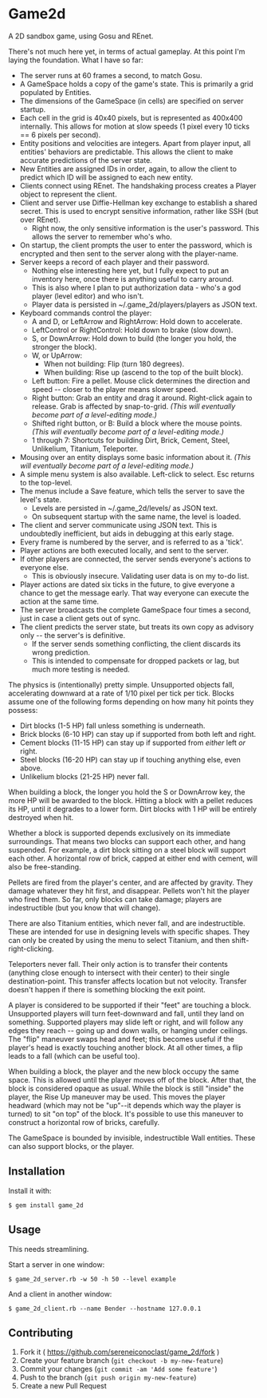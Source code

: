 # Game2d

A 2D sandbox game, using Gosu and REnet.

There's not much here yet, in terms of actual gameplay.  At this point I'm laying the foundation.  What I have so far:

* The server runs at 60 frames a second, to match Gosu.
* A GameSpace holds a copy of the game's state.  This is primarily a grid populated by Entities.
* The dimensions of the GameSpace (in cells) are specified on server startup.
* Each cell in the grid is 40x40 pixels, but is represented as 400x400 internally.  This allows for motion at slow speeds (1 pixel every 10 ticks == 6 pixels per second).
* Entity positions and velocities are integers.  Apart from player input, all entities' behaviors are predictable.  This allows the client to make accurate predictions of the server state.
* New Entities are assigned IDs in order, again, to allow the client to predict which ID will be assigned to each new entity.
* Clients connect using REnet.  The handshaking process creates a Player object to represent the client.
* Client and server use Diffie-Hellman key exchange to establish a shared secret.  This is used to encrypt sensitive information, rather like SSH (but over REnet).
  * Right now, the only sensitive information is the user's password.  This allows the server to remember who's who.
* On startup, the client prompts the user to enter the password, which is encrypted and then sent to the server along with the player-name.
* Server keeps a record of each player and their password.
  * Nothing else interesting here yet, but I fully expect to put an inventory here, once there is anything useful to carry around.
  * This is also where I plan to put authorization data - who's a god player (level editor) and who isn't.
  * Player data is persisted in ~/.game_2d/players/players as JSON text.
* Keyboard commands control the player:
  * A and D, or LeftArrow and RightArrow: Hold down to accelerate.
  * LeftControl or RightControl: Hold down to brake (slow down).
  * S, or DownArrow: Hold down to build (the longer you hold, the stronger the block).
  * W, or UpArrow:
    * When not building: Flip (turn 180 degrees).
    * When building: Rise up (ascend to the top of the built block).
  * Left button: Fire a pellet.  Mouse click determines the direction and speed -- closer to the player means slower speed.
  * Right button: Grab an entity and drag it around.  Right-click again to release.  Grab is affected by snap-to-grid.  *(This will eventually become part of a level-editing mode.)*
  * Shifted right button, or B: Build a block where the mouse points.  *(This will eventually become part of a level-editing mode.)*
  * 1 through 7: Shortcuts for building Dirt, Brick, Cement, Steel, Unlikelium, Titanium, Teleporter.
* Mousing over an entity displays some basic information about it.  *(This will eventually become part of a level-editing mode.)*
* A simple menu system is also available.  Left-click to select.  Esc returns to the top-level.
* The menus include a Save feature, which tells the server to save the level's state.
  * Levels are persisted in ~/.game_2d/levels/<level name> as JSON text.
  * On subsequent startup with the same name, the level is loaded.
* The client and server communicate using JSON text.  This is undoubtedly inefficient, but aids in debugging at this early stage.
* Every frame is numbered by the server, and is referred to as a 'tick'.
* Player actions are both executed locally, and sent to the server.
* If other players are connected, the server sends everyone's actions to everyone else.
  * This is obviously insecure.  Validating user data is on my to-do list.
* Player actions are dated six ticks in the future, to give everyone a chance to get the message early.  That way everyone can execute the action at the same time.
* The server broadcasts the complete GameSpace four times a second, just in case a client gets out of sync.
* The client predicts the server state, but treats its own copy as advisory only -- the server's is definitive.
  * If the server sends something conflicting, the client discards its wrong prediction.
  * This is intended to compensate for dropped packets or lag, but much more testing is needed.

The physics is (intentionally) pretty simple.  Unsupported objects fall, accelerating downward at a rate of 1/10 pixel per tick per tick.  Blocks assume one of the following forms depending on how many hit points they possess:

* Dirt blocks (1-5 HP) fall unless something is underneath.
* Brick blocks (6-10 HP) can stay up if supported from both left and right.
* Cement blocks (11-15 HP) can stay up if supported from *either* left *or* right.
* Steel blocks (16-20 HP) can stay up if touching anything else, even above.
* Unlikelium blocks (21-25 HP) never fall.

When building a block, the longer you hold the S or DownArrow key, the more HP will be awarded to the block.  Hitting a block with a pellet reduces its HP, until it degrades to a lower form.  Dirt blocks with 1 HP will be entirely destroyed when hit.

Whether a block is supported depends exclusively on its immediate surroundings.  That means two blocks can support each other, and hang suspended.  For example, a dirt block sitting on a steel block will support each other.  A horizontal row of brick, capped at either end with cement, will also be free-standing.

Pellets are fired from the player's center, and are affected by gravity.  They damage whatever they hit first, and disappear.  Pellets won't hit the player who fired them.  So far, only blocks can take damage; players are indestructible (but you know that will change).

There are also Titanium entities, which never fall, and are indestructible.  These are intended for use in designing levels with specific shapes.  They can only be created by using the menu to select Titanium, and then shift-right-clicking.

Teleporters never fall.  Their only action is to transfer their contents (anything close enough to intersect with their center) to their single destination-point.  This transfer affects location but not velocity.  Transfer doesn't happen if there is something blocking the exit point.

A player is considered to be supported if their "feet" are touching a block.  Unsupported players will turn feet-downward and fall, until they land on something.  Supported players may slide left or right, and will follow any edges they reach -- going up and down walls, or hanging under ceilings.  The "flip" maneuver swaps head and feet; this becomes useful if the player's head is exactly touching another block.  At all other times, a flip leads to a fall (which can be useful too).

When building a block, the player and the new block occupy the same space.  This is allowed until the player moves off of the block.  After that, the block is considered opaque as usual.  While the block is still "inside" the player, the Rise Up maneuver may be used.  This moves the player headward (which may not be "up"--it depends which way the player is turned) to sit "on top" of the block.  It's possible to use this maneuver to construct a horizontal row of bricks, carefully.

The GameSpace is bounded by invisible, indestructible Wall entities.  These can also support blocks, or the player.


## Installation

Install it with:

    $ gem install game_2d

## Usage

This needs streamlining.

Start a server in one window:

    $ game_2d_server.rb -w 50 -h 50 --level example

And a client in another window:

    $ game_2d_client.rb --name Bender --hostname 127.0.0.1

## Contributing

1. Fork it ( https://github.com/sereneiconoclast/game_2d/fork )
2. Create your feature branch (`git checkout -b my-new-feature`)
3. Commit your changes (`git commit -am 'Add some feature'`)
4. Push to the branch (`git push origin my-new-feature`)
5. Create a new Pull Request
